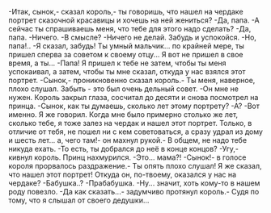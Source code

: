   -Итак, сынок,- сказал король,- ты говоришь, что нашел на чердаке портрет сказочной красавицы и хочешь на ней жениться?
-Да, папа.
-А сейчас ты спрашиваешь меня, что тебе для этого надо сделать?
-Да, папа.
-Ничего.
-В смысле?
-Ничего не делай. Забудь и успокойся.
-Но, папа!..
-Я сказал, забудь! Ты умный мальчик... по крайней мере, ты пришел сперва за советом к своему отцу... Я вот не пришел в свое время, а ты...
-Папа! Я пришел к тебе не затем, чтобы ты меня успокаивал, а затем, чтобы ты мне сказал, откуда у нас взялся этот портрет.
-Сынок,- проникновенно сказал король.- Ты меня, наверное, плохо слушал. Забыть - это был очень дельный совет.
-Он мне не нужен.
Король закрыл глаза, сосчитал до десяти и снова посмотрел на принца.
-Сынок, как ты думаешь, сколько лет этому портрету?
-А?
-Вот именно. Я же говорил. Когда мне было примерно столько же лет, сколько тебе, я тоже залез на чердак и нашел этот портрет. Только, в отличие от тебя, не пошел ни с кем советоваться, а сразу удрал из дому и шесть лет... а, чего там!- он махнул рукой.- В общем, не надо тебе никуда ехать.
-То есть, ты добрался до неё в конце концов?
-Угу,- кивнул король. Принц нахмурился.
-Это... мама?!
-Сынок!- в голосе короля прорвалось раздражение.- Ты опять плохо слушал! Я же сказал, что нашел этот портрет! Откуда он, по-твоему, оказался у нас на чердаке?
-Бабушка..?
-Прабабушка.
-Ну... значит, хоть кому-то в нашем роду повезло.
-Да как сказать...- задумчиво протянул король.- Судя по тому, что я слышал от своего дедушки...    